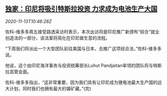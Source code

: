 <!--1605264904000-->
[独家：印尼将吸引特斯拉投资 力求成为电池生产大国](https://cn.reuters.com/article/indonesia-widodo-tesla-battery-1113-idCNKBS27T18X)
------

<div><i>2020-11-13T10:46:28Z</i></div><p>佐科-维多多周五接受路透采访时表示，本次出访将是印尼推广新颁布“综合”就业创造法的一部分，该法案将简化在印尼做生意的流程。</p><p>“下周我们将派出一个大型团队前往美国与日本，去推广这项综合法，”佐科-维多多说。</p><p>他说，这个由印尼海洋事务与投资统筹部长Luhut Pandjaitan率领的团队将与特斯拉高管会面。</p><p>佐科-维多多指出，“这非常重要，因为我们具有让印尼成为锂电池最大生产国的远大计划，同时我们也拥有最大的镍矿藏。”(完)</p>
